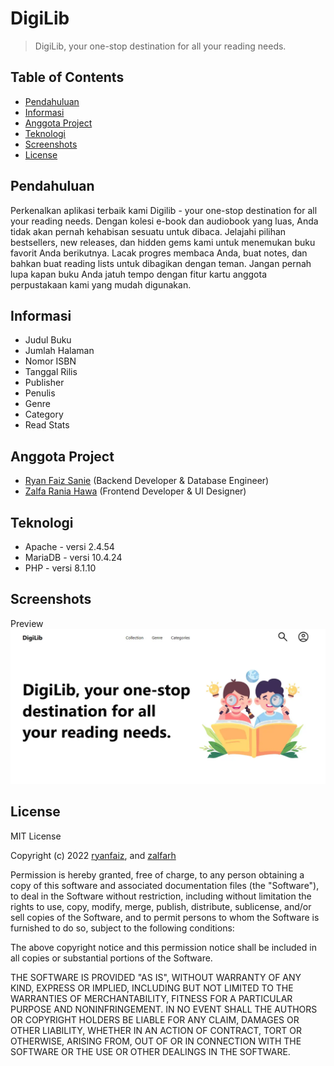 # DigiLib
> DigiLib, your one-stop destination for all your reading needs.

## Table of Contents
* [Pendahuluan](#pendahuluan)
* [Informasi](#informasi)
* [Anggota Project](#anggota-project)
* [Teknologi](#teknologi)
* [Screenshots](#screenshots)
* [License](#license)

## Pendahuluan
Perkenalkan aplikasi terbaik kami Digilib - your one-stop destination for all your reading needs. Dengan kolesi e-book dan audiobook yang luas, Anda tidak akan pernah kehabisan sesuatu untuk dibaca. Jelajahi pilihan bestsellers, new releases, dan hidden gems kami untuk menemukan buku favorit Anda berikutnya. Lacak progres membaca Anda, buat notes, dan bahkan buat reading lists untuk dibagikan dengan teman. Jangan pernah lupa kapan buku Anda jatuh tempo dengan fitur kartu anggota perpustakaan kami yang mudah digunakan.

## Informasi
- Judul Buku
- Jumlah Halaman
- Nomor ISBN
- Tanggal Rilis
- Publisher
- Penulis
- Genre
- Category
- Read Stats

## Anggota Project
- [Ryan Faiz Sanie](https://github.com/ryanfaiz) (Backend Developer & Database Engineer)
- [Zalfa Rania Hawa](https://github.com/zalfarh) (Frontend Developer & UI Designer)

## Teknologi
- Apache - versi 2.4.54
- MariaDB - versi 10.4.24
- PHP - versi 8.1.10

## Screenshots
Preview
![Preview](./img/ss/preview.webp)

## License
MIT License

Copyright (c) 2022 [ryanfaiz](https://github.com/ryanfaiz), and [zalfarh](https://github.com/zalfarh)

Permission is hereby granted, free of charge, to any person obtaining a copy of this software and associated documentation files (the "Software"), to deal in the Software without restriction, including without limitation the rights to use, copy, modify, merge, publish, distribute, sublicense, and/or sell copies of the Software, and to permit persons to whom the Software is furnished to do so, subject to the following conditions:

The above copyright notice and this permission notice shall be included in all copies or substantial portions of the Software.

THE SOFTWARE IS PROVIDED "AS IS", WITHOUT WARRANTY OF ANY KIND, EXPRESS OR IMPLIED, INCLUDING BUT NOT LIMITED TO THE WARRANTIES OF MERCHANTABILITY, FITNESS FOR A PARTICULAR PURPOSE AND NONINFRINGEMENT. IN NO EVENT SHALL THE AUTHORS OR COPYRIGHT HOLDERS BE LIABLE FOR ANY CLAIM, DAMAGES OR OTHER LIABILITY, WHETHER IN AN ACTION OF CONTRACT, TORT OR OTHERWISE, ARISING FROM, OUT OF OR IN CONNECTION WITH THE SOFTWARE OR THE USE OR OTHER DEALINGS IN THE SOFTWARE.
